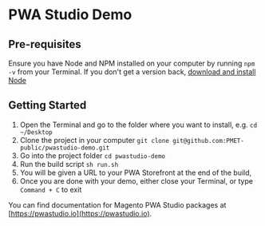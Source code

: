 # PWA Studio Demo

## Pre-requisites

Ensure you have Node and NPM installed on your computer by running `npm -v` from your Terminal. If you don't get a version back, [download and install Node](https://nodejs.org/en/)

## Getting Started

1. Open the Terminal and go to the folder where you want to install, e.g. `cd ~/Desktop`
2. Clone the project in your computer `git clone git@github.com:PMET-public/pwastudio-demo.git`
3. Go into the project folder `cd pwastudio-demo`
4. Run the build script `sh run.sh`
5. You will be given a URL to your PWA Storefront at the end of the build, 
6. Once you are done with your demo, either close your Terminal, or type `Command + C` to exit

You can find documentation for Magento PWA Studio packages at [https://pwastudio.io](https://pwastudio.io).
